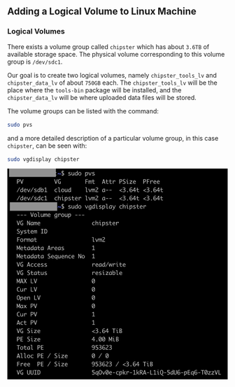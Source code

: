 ## Adding a Logical Volume to Linux Machine
### Logical Volumes
There exists a volume group called `chipster` which has about `3.6TB` of available storage space. The physical volume corresponding to this volume group is `/dev/sdc1`.   

Our goal is to create two logical volumes, namely `chipster_tools_lv` and `chipster_data_lv` of about `750GB` each. The `chipster_tools_lv` will be the place where the `tools-bin` package will be installed, and the `chipster_data_lv` will be where uploaded data files will be stored.   

The volume groups can be listed with the command:
```bash
sudo pvs
```
and a more detailed description of a particular volume group, in this case `chipster`, can be seen with:
```bash
sudo vgdisplay chipster
```
![Chipster Volume Group Details](/public/assets/images/vgdisplay-chipster.png "Chipster Volume Group Details")   
